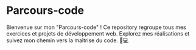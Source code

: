 # Parcours-code
Bienvenue sur mon "Parcours-code" ! Ce repository regroupe tous mes exercices et projets de développement web. Explorez mes réalisations et suivez mon chemin vers la maîtrise du code. 🚀💻
